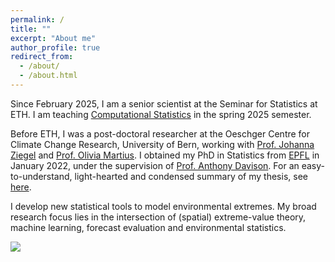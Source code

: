 ```yaml
---
permalink: /
title: ""
excerpt: "About me"
author_profile: true
redirect_from: 
  - /about/
  - /about.html
---
```


Since February 2025, I am a senior scientist at the Seminar for Statistics at ETH. I am teaching [Computational Statistics](https://www.vvz.ethz.ch/Vorlesungsverzeichnis/lerneinheit.view?semkez=2025S&ansicht=LEHRVERANSTALTUNGEN&lerneinheitId=188262&lang=en) in the spring 2025 semester. 

Before ETH, I was a post-doctoral researcher at the Oeschger Centre for Climate Change Research, University of Bern, working with [Prof. Johanna Ziegel](https://people.math.ethz.ch/~ziegelj/index.html) and [Prof. Olivia Martius](https://www.geography.unibe.ch/about_us/staff/prof_dr_romppainen_martius_olivia/index_eng.html). I obtained my PhD in Statistics from [EPFL](https://www.epfl.ch/labs/stat/) in January 2022, under the supervision of [Prof. Anthony Davison](https://people.epfl.ch/anthony.davison?lang=en). For an easy-to-understand, light-hearted and condensed summary of my thesis, see [here](https://www.youtube.com/watch?v=3fuS3CNJwaM&t).

I develop new statistical tools to model environmental extremes. My broad research focus lies in the intersection of (spatial) extreme-value theory, machine learning, forecast evaluation and environmental statistics. 

![](http://kohrrelation.github.io/images/Nasi_lemak.jpeg)

